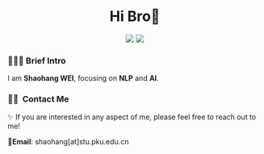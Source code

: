 <h1 align="center">Hi Bro👋
</h1>



<p align="center">
   <a title="Hits" target="_blank" href="https://github.com/sylvain-wei/sylvain-wei"><img src="https://hits.b3log.org/sylvain-wei/sylvain-wei.svg" ></a>
   <a title="github" target="_blank" href="https://github.com/sylvain-wei"><img src="https://img.shields.io/badge/dynamic/json?label=GitHub&suffix=%20followers&query=%24.data.totalSubs&url=https%3A%2F%2Fapi.spencerwoo.com%2Fsubstats%2F%3Fsource%3Dgithub%26queryKey%3Dsylvain-wei&labelColor=282c34&color=353940&logo=github&longCache=true" ></a>
<!--    <a title="weibo" target="_blank" href="https://weibo.com/2715468243/profile"><img src="https://img.shields.io/badge/dynamic/json?labelColor=e71f19&color=353940&label=Weibo&suffix=%20followers&query=%24.data.totalSubs&url=https%3A%2F%2Fapi.spencerwoo.com%2Fsubstats%2F%3Fsource%3Dweibo%26queryKey%3D2715468243&logo=sina-weibo&longCache=true" ></a> -->
</p>

<!-- <p align="center"><img src="https://readme-typing-svg.herokuapp.com?color=28696B&size=21&center=true&lines=Ars+longa,+vita+brevis.;艺术%E5%8D%83%E7%A7%8B%EF%BC%8C%E4%BA%BA%E7%94%9F%E6%9C%9D%E9%9C%B2" alt="typing-svg"></p> -->


<h3> 🧑🏻‍💻 Brief Intro </h3>

I am **Shaohang WEI**, focusing on **NLP** and **AI**.

<h3> 🤝🏻 &nbsp;Contact Me </h3>

✨ If you are interested in any aspect of me, please feel free to reach out to me!

📧**Email**: shaohang[at]stu.pku.edu.cn
